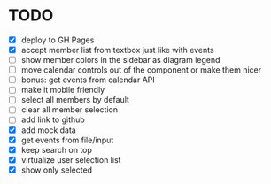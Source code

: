# TODO

- [x] deploy to GH Pages
- [x] accept member list from textbox just like with events
- [ ] show member colors in the sidebar as diagram legend
- [ ] move calendar controls out of the component or make them nicer
- [ ] bonus: get events from calendar API
- [ ] make it mobile friendly
- [ ] select all members by default
- [ ] clear all member selection
- [ ] add link to github
- [x] add mock data
- [x] get events from file/input
- [x] keep search on top
- [x] virtualize user selection list
- [x] show only selected
